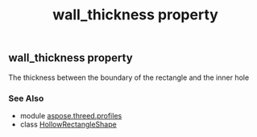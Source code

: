 ﻿---
title: wall_thickness property
second_title: Aspose.3D for Python via .NET API References
description: 
type: docs
weight: 180
url: /python-net/aspose.threed.profiles/hollowrectangleshape/wall_thickness/
is_root: false
---

## wall_thickness property


The thickness between the boundary of the rectangle and the inner hole

### See Also
* module [aspose.threed.profiles](../../)
* class [HollowRectangleShape](/3d/python-net/aspose.threed.profiles/hollowrectangleshape)
